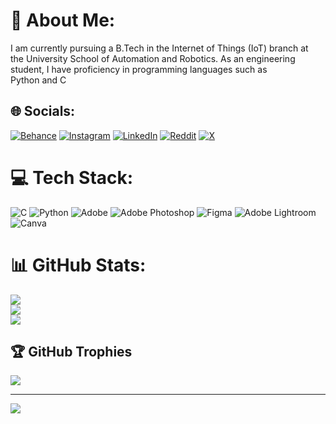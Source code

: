 # 💫 About Me:
I am currently pursuing a B.Tech in the Internet of Things (IoT) branch at<br> the University School of Automation and Robotics. As an engineering <br>student, I have proficiency in programming languages such as <br>Python and C


## 🌐 Socials:
[![Behance](https://img.shields.io/badge/Behance-1769ff?logo=behance&logoColor=white)](https://behance.net/https://www.behance.net/adityasingh966) [![Instagram](https://img.shields.io/badge/Instagram-%23E4405F.svg?logo=Instagram&logoColor=white)](https://instagram.com/https://www.instagram.com/k_aditya_singh/) [![LinkedIn](https://img.shields.io/badge/LinkedIn-%230077B5.svg?logo=linkedin&logoColor=white)](https://linkedin.com/in/https://www.linkedin.com/in/itsadityasingh/) [![Reddit](https://img.shields.io/badge/Reddit-%23FF4500.svg?logo=Reddit&logoColor=white)](https://reddit.com/user/https://www.reddit.com/user/Aditya_Gist/) [![X](https://img.shields.io/badge/X-black.svg?logo=X&logoColor=white)](https://x.com/https://x.com/AdityaS73204804) 

# 💻 Tech Stack:
![C](https://img.shields.io/badge/c-%2300599C.svg?style=flat&logo=c&logoColor=white) ![Python](https://img.shields.io/badge/python-3670A0?style=flat&logo=python&logoColor=ffdd54) ![Adobe](https://img.shields.io/badge/adobe-%23FF0000.svg?style=flat&logo=adobe&logoColor=white) ![Adobe Photoshop](https://img.shields.io/badge/adobe%20photoshop-%2331A8FF.svg?style=flat&logo=adobe%20photoshop&logoColor=white) ![Figma](https://img.shields.io/badge/figma-%23F24E1E.svg?style=flat&logo=figma&logoColor=white) ![Adobe Lightroom](https://img.shields.io/badge/Adobe%20Lightroom-31A8FF.svg?style=flat&logo=Adobe%20Lightroom&logoColor=white) ![Canva](https://img.shields.io/badge/Canva-%2300C4CC.svg?style=flat&logo=Canva&logoColor=white)
# 📊 GitHub Stats:
![](https://github-readme-stats.vercel.app/api?username=itsadityasingh&theme=city_lights&hide_border=false&include_all_commits=true&count_private=true)<br/>
![](https://github-readme-streak-stats.herokuapp.com/?user=itsadityasingh&theme=city_lights&hide_border=false)<br/>
![](https://github-readme-stats.vercel.app/api/top-langs/?username=itsadityasingh&theme=city_lights&hide_border=false&include_all_commits=true&count_private=true&layout=compact)

## 🏆 GitHub Trophies
![](https://github-profile-trophy.vercel.app/?username=itsadityasingh&theme=radical&no-frame=false&no-bg=true&margin-w=4)

---
[![](https://visitcount.itsvg.in/api?id=itsadityasingh&icon=0&color=0)](https://visitcount.itsvg.in)

